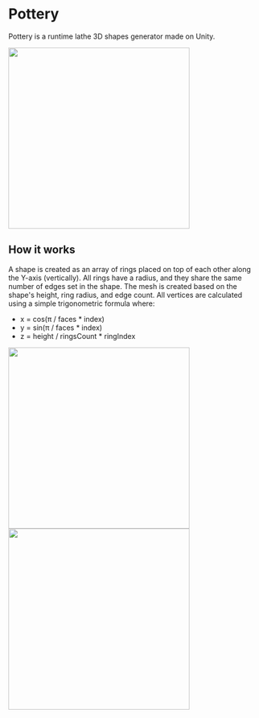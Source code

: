 # Pottery

Pottery is a runtime lathe 3D shapes generator made on Unity.

<img src="Samples~/Images/demo.gif" height=360>

## How it works
A shape is created as an array of rings placed on top of each other along the Y-axis (vertically). All rings have a radius, and they share the same number of edges set in the shape. The mesh is created based on the shape's height, ring radius, and edge count. All vertices are calculated using a simple trigonometric formula where:
- x = cos(π / faces * index)
- y = sin(π / faces * index)
- z = height / ringsCount * ringIndex
<p>
<img src="Samples~/Images/mesh.gif" height=360>
<img src="Samples~/Images/pot.gif" height=360>
</p>